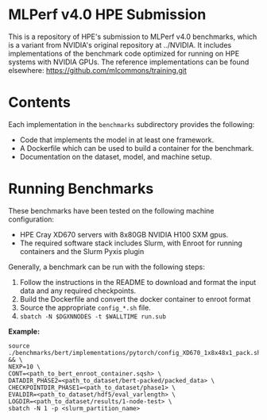 # MLPerf v4.0 HPE Submission

This is a repository of HPE's submission to MLPerf v4.0 benchmarks, which is a variant from NVIDIA's original repository at ../NVIDIA.  It
includes implementations of the benchmark code optimized for running on HPE systems with NVIDIA
GPUs.  The reference implementations can be found elsewhere:
https://github.com/mlcommons/training.git

# Contents

Each implementation in the `benchmarks` subdirectory provides the following:
 
* Code that implements the model in at least one framework.
* A Dockerfile which can be used to build a container for the benchmark.
* Documentation on the dataset, model, and machine setup.

# Running Benchmarks

These benchmarks have been tested on the following machine configuration:

* HPE Cray XD670 servers with 8x80GB NVIDIA H100 SXM gpus.
* The required software stack includes Slurm, with Enroot for running
  containers and the Slurm Pyxis plugin

Generally, a benchmark can be run with the following steps:

1. Follow the instructions in the README to download and format the input data and any required checkpoints.
2. Build the Dockerfile and convert the docker container to enroot format
3. Source the appropriate `config_*.sh` file.
4. `sbatch -N $DGXNNODES -t $WALLTIME run.sub`

**Example:**
```
source ./benchmarks/bert/implementations/pytorch/config_XD670_1x8x48x1_pack.sh && \
NEXP=10 \
CONT=<path_to_bert_enroot_container.sqsh> \
DATADIR_PHASE2=<path_to_dataset/bert-packed/packed_data> \
CHECKPOINTDIR_PHASE1=<path_to_dataset/phase1> \
EVALDIR=<path_to_dataset/hdf5/eval_varlength> \
LOGDIR=<path_to_dataset/results/1-node-test> \
sbatch -N 1 -p <slurm_partition_name>
```